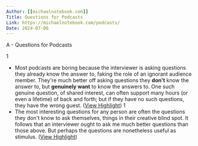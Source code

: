 ```yaml
---
Author: [[michaelnotebook.com]]
Title: Questions for Podcasts
Link: https://michaelnotebook.com/podcasts/
Date: 2024-07-06
---
```

A - Questions for Podcasts

1
- Most podcasts are boring because the interviewer is asking questions they already know the answer to, faking the role of an ignorant audience member. They're much better off asking questions they **don't** know the answer to, but **genuinely want** to know the answers to. One such genuine question, of shared interest, can often support many hours (or even a lifetime) of back and forth; but if they have no such questions, they have the wrong guest. ([View Highlight](https://read.readwise.io/read/01hpd0y3djskhx9nwdd7h5h4gv))
1
- The most interesting questions for any person are often the questions they don't know to ask themselves, things in their creative blind spot. It follows that an interviewer ought to ask me much better questions than those above. But perhaps the questions are nonetheless useful as stimulus. ([View Highlight](https://read.readwise.io/read/01hpd0xs3xea770ngntzcb1868))
